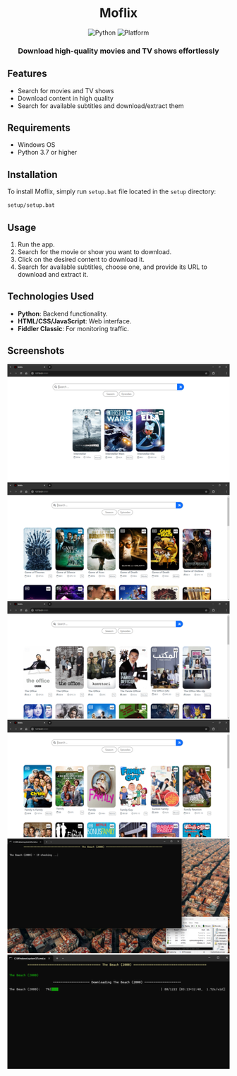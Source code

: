 <div align="center">

# Moflix

![Python](https://img.shields.io/badge/python-%3E%3D3.7-blue)
![Platform](https://img.shields.io/badge/platform-Windows-blue)

### Download high-quality movies and TV shows effortlessly

</div>


## Features
- Search for movies and TV shows
- Download content in high quality
- Search for available subtitles and download/extract them

## Requirements
- Windows OS
- Python 3.7 or higher

## Installation
To install Moflix, simply run `setup.bat` file located in the `setup` directory:
```bash
setup/setup.bat
```

## Usage
1. Run the app.
2. Search for the movie or show you want to download.
3. Click on the desired content to download it.
3. Search for available subtitles, choose one, and provide its URL to download and extract it.

## Technologies Used
- **Python**: Backend functionality.
- **HTML/CSS/JavaScript**: Web interface.
- **Fiddler Classic**: For monitoring traffic.

## Screenshots

![Moflix Interface](./assets/Screenshot-1.png)
![Moflix Interface](./assets/Screenshot-2.png)
![Moflix Interface](./assets/Screenshot-3.png)
![Moflix Interface](./assets/Screenshot-4.png)
![Moflix Interface](./assets/Screenshot-5.png)
![Moflix Interface](./assets/Screenshot-6.png)